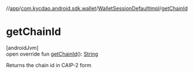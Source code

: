 //[app](../../../index.md)/[com.kycdao.android.sdk.wallet](../index.md)/[WalletSessionDefaultImpl](index.md)/[getChainId](get-chain-id.md)

# getChainId

[androidJvm]\
open override fun [getChainId](get-chain-id.md)(): [String](https://kotlinlang.org/api/latest/jvm/stdlib/kotlin/-string/index.html)

Returns the chain id in CAIP-2 form
